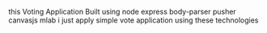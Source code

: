 this Voting Application Built using node express body-parser pusher canvasjs mlab
i just apply simple vote application using these technologies 
